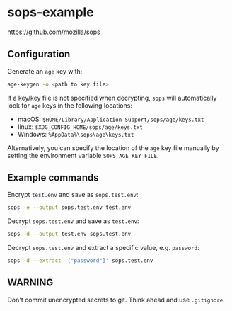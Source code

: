 # sops-example

<https://github.com/mozilla/sops>

## Configuration

Generate an `age` key with:

```sh
age-keygen -o <path to key file>
```

If a key/key file is not specified when decrypting, `sops` will automatically look for `age` keys in the following locations:

- macOS: `$HOME/Library/Application Support/sops/age/keys.txt`
- linux: `$XDG_CONFIG_HOME/sops/age/keys.txt`
- Windows: `%AppData%\sops\age\keys.txt`

Alternatively, you can specify the location of the `age` key file manually by setting the environment variable `SOPS_AGE_KEY_FILE`.

## Example commands

Encrypt `test.env` and save as `sops.test.env`:

```sh
sops -e --output sops.test.env test.env
```

Decrypt `sops.test.env` and save as `test.env`:

```sh
sops -d --output test.env sops.test.env
```

Decrypt `sops.test.env` and extract a specific value, e.g. `password`:

```sh
sops -d --extract '["password"]' sops.test.env
```

## WARNING

Don't commit unencrypted secrets to git.  Think ahead and use `.gitignore`.
